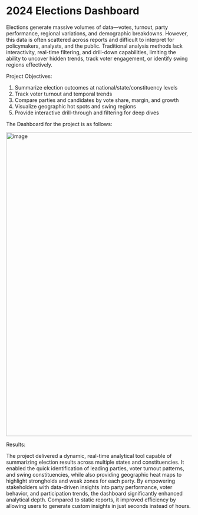 # 2024 Elections Dashboard

Elections generate massive volumes of data—votes, turnout, party performance, regional variations, and demographic breakdowns. However, this data is often scattered across reports and difficult to interpret for policymakers, analysts, and the public. Traditional analysis methods lack interactivity, real-time filtering, and drill-down capabilities, limiting the ability to uncover hidden trends, track voter engagement, or identify swing regions effectively.

Project Objectives:
1) Summarize election outcomes at national/state/constituency levels
2) Track voter turnout and temporal trends
3) Compare parties and candidates by vote share, margin, and growth
4) Visualize geographic hot spots and swing regions
5) Provide interactive drill-through and filtering for deep dives

The Dashboard for the project is as follows:

<img width="1371" height="825" alt="image" src="https://github.com/user-attachments/assets/19538ae6-a027-4614-9362-e8894949dd7b" />



Results:

The project delivered a dynamic, real-time analytical tool capable of summarizing election results across multiple states and constituencies. It enabled the quick identification of leading parties, voter turnout patterns, and swing constituencies, while also providing geographic heat maps to highlight strongholds and weak zones for each party. By empowering stakeholders with data-driven insights into party performance, voter behavior, and participation trends, the dashboard significantly enhanced analytical depth. Compared to static reports, it improved efficiency by allowing users to generate custom insights in just seconds instead of hours.
